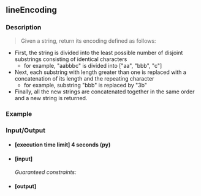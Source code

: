 ## lineEncoding

### Description
> Given a string, return its encoding defined as follows:

* First, the string is divided into the least possible number of disjoint substrings consisting of identical characters
  * for example, "aabbbc" is divided into ["aa", "bbb", "c"]
* Next, each substring with length greater than one is replaced with a concatenation of its length and the repeating character
  * for example, substring "bbb" is replaced by "3b"
* Finally, all the new strings are concatenated together in the same order and a new string is returned.

### Example

### Input/Output

* #### [execution time limit] 4 seconds (py)

* #### [input]

 	<i>Guaranteed constraints:</i>

* #### [output]
